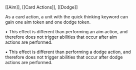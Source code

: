 [[Aim]], [[Card Actions]], [[Dodge]]

As a card action, a unit with the quick thinking keyword can  
gain one aim token and one dodge token.

• This effect is different than performing an aim action, and  
therefore does not trigger abilities that occur after aim  
actions are performed.  

• This effect is different than performing a dodge action, and  
therefore does not trigger abilities that occur after dodge  
actions are performed.